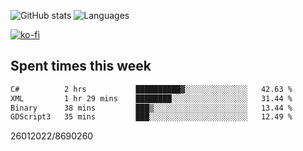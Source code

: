 ![GitHub stats](https://github-readme-stats.vercel.app/api?username=emipa606&theme=github_dark&show_icons=true) 
![Languages](https://github-readme-stats.vercel.app/api/top-langs/?username=emipa606&theme=github_dark&layout=compact)

[![ko-fi](https://ko-fi.com/img/githubbutton_sm.svg)](https://ko-fi.com/G2G55DDYD)

## Spent times this week
<!--START_SECTION:waka-->

```txt
C#          2 hrs           ██████████▓░░░░░░░░░░░░░░   42.63 %
XML         1 hr 29 mins    ████████░░░░░░░░░░░░░░░░░   31.44 %
Binary      38 mins         ███▒░░░░░░░░░░░░░░░░░░░░░   13.44 %
GDScript3   35 mins         ███░░░░░░░░░░░░░░░░░░░░░░   12.49 %
```

<!--END_SECTION:waka-->


26012022/8690260
